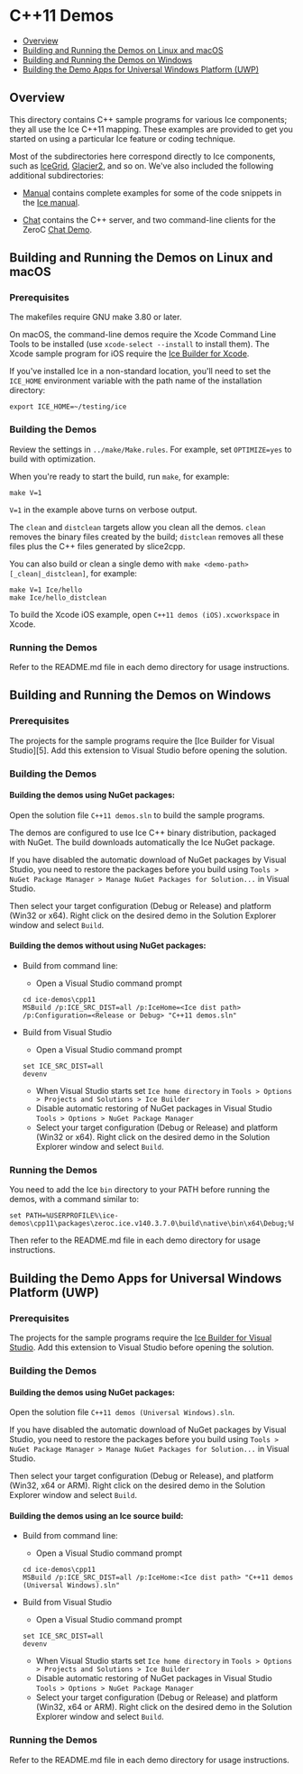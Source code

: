 # C++11 Demos

- [Overview](#overview)
- [Building and Running the Demos on Linux and macOS](#building-and-running-the-demos-on-linux-and-macos)
- [Building and Running the Demos on Windows](#building-and-running-the-demos-on-windows)
- [Building the Demo Apps for Universal Windows Platform (UWP)](#building-the-demo-apps-for-universal-windows-platform-uwp)

## Overview

This directory contains C++ sample programs for various Ice components; they all
use the Ice C++11 mapping. These examples are provided to get you started on
using a particular Ice feature or coding technique.

Most of the subdirectories here correspond directly to Ice components, such as
[IceGrid](./IceGrid), [Glacier2](./Glacier2), and so on. We've also included the
following additional subdirectories:

- [Manual](./Manual) contains complete examples for some of the code snippets
in the [Ice manual][1].

- [Chat](./Chat) contains the C++ server, and two command-line clients
for the ZeroC [Chat Demo][2].

## Building and Running the Demos on Linux and macOS

### Prerequisites

The makefiles require GNU make 3.80 or later.

On macOS, the command-line demos require the Xcode Command Line Tools to be
installed (use `xcode-select --install` to install them). The Xcode sample
program for iOS require the [Ice Builder for Xcode][3].

If you've installed Ice in a non-standard location, you'll need to set the
`ICE_HOME` environment variable with the path name of the
installation directory:
```
export ICE_HOME=~/testing/ice
```

### Building the Demos

Review the settings in `../make/Make.rules`. For example, set `OPTIMIZE=yes`
to build with optimization.

When you're ready to start the build, run `make`, for example:
```
make V=1
```

`V=1` in the example above turns on verbose output.

The `clean` and `distclean` targets allow you clean all the demos. `clean`
removes the binary files created by the build; `distclean` removes all these
files plus the C++ files generated by slice2cpp.

You can also build or clean a single demo with `make <demo-path>[_clean|_distclean]`,
for example:
```
make V=1 Ice/hello
make Ice/hello_distclean
```

To build the Xcode iOS example, open `C++11 demos (iOS).xcworkspace` in Xcode.

### Running the Demos

Refer to the README.md file in each demo directory for usage instructions.

## Building and Running the Demos on Windows

### Prerequisites

The projects for the sample programs require the [Ice Builder for Visual
Studio][5]. Add this extension to Visual Studio before opening the solution.

### Building the Demos

#### Building the demos using NuGet packages:

Open the solution file `C++11 demos.sln` to build the sample programs.

The demos are configured to use Ice C++ binary distribution, packaged with
NuGet. The build downloads automatically the Ice NuGet package.

If you have disabled the automatic download of NuGet packages by Visual Studio,
you need to restore the packages before you build using `Tools > NuGet Package
Manager > Manage NuGet Packages for Solution...` in Visual Studio.

Then select your target configuration (Debug or Release) and platform (Win32
or x64). Right click on the desired demo in the Solution Explorer window and
select `Build`.

#### Building the demos without using NuGet packages:

- Build from command line:
  * Open a Visual Studio command prompt
  ```
  cd ice-demos\cpp11
  MSBuild /p:ICE_SRC_DIST=all /p:IceHome=<Ice dist path> /p:Configuration=<Release or Debug> "C++11 demos.sln"
  ```
  
- Build from Visual Studio
  * Open a Visual Studio command prompt
  ```
  set ICE_SRC_DIST=all
  devenv
  ```

  * When Visual Studio starts set `Ice home directory` in
    `Tools > Options > Projects and Solutions > Ice Builder`
  * Disable automatic restoring of NuGet packages in Visual Studio
    `Tools > Options > NuGet Package Manager`
  * Select your target configuration (Debug or Release) and platform (Win32 or
    x64). Right click on the desired demo in the Solution Explorer window and
    select `Build`.

### Running the Demos

You need to add the Ice `bin` directory to your PATH before running the demos,
with a command similar to:
```
set PATH=%USERPROFILE%\ice-demos\cpp11\packages\zeroc.ice.v140.3.7.0\build\native\bin\x64\Debug;%PATH%
```

Then refer to the README.md file in each demo directory for usage instructions.

## Building the Demo Apps for Universal Windows Platform (UWP)

### Prerequisites

The projects for the sample programs require the [Ice Builder for Visual Studio][4].
Add this extension to Visual Studio before opening the solution.

### Building the Demos

#### Building the demos using NuGet packages:

Open the solution file `C++11 demos (Universal Windows).sln`.

If you have disabled the automatic download of NuGet packages by Visual Studio,
you need to restore the packages before you build using `Tools > NuGet Package
Manager > Manage NuGet Packages for Solution...` in Visual Studio.

Then select your target configuration (Debug or Release), and platform
(Win32, x64 or ARM). Right click on the desired demo in the Solution Explorer
window and select `Build`.

#### Building the demos using an Ice source build:

- Build from command line:
  * Open a Visual Studio command prompt
  ``` 
  cd ice-demos\cpp11
  MSBuild /p:ICE_SRC_DIST=all /p:IceHome:<Ice dist path> "C++11 demos (Universal Windows).sln"
  ```

- Build from Visual Studio
  * Open a Visual Studio command prompt
  ``` 
  set ICE_SRC_DIST=all
  devenv
  ```

  * When Visual Studio starts set `Ice home directory` in
    `Tools > Options > Projects and Solutions > Ice Builder`
  * Disable automatic restoring of NuGet packages in Visual Studio
    `Tools > Options > NuGet Package Manager`
  * Select your target configuration (Debug or Release) and platform (Win32, x64
    or ARM). Right click on the desired demo in the Solution Explorer window and
    select `Build`.

### Running the Demos

Refer to the README.md file in each demo directory for usage instructions.

[1]: https://doc.zeroc.com/display/Ice37/Ice+Manual
[2]: https://doc.zeroc.com/display/Doc/Chat+Demo
[3]: https://github.com/zeroc-ice/ice-builder-xcode
[4]: https://github.com/zeroc-ice/ice-builder-visualstudio
